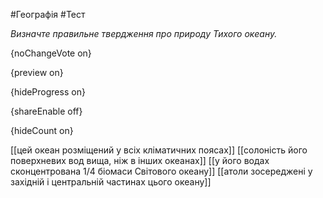 #Географія #Тест

*Визначте правильне твердження про природу Тихого океану.*

{noChangeVote on}

{preview on}

{hideProgress on}

{shareEnable off}

{hideCount on}

[[цей океан розміщений у всіх кліматичних поясах]]
[[солоність його поверхневих вод вища, ніж в інших океанах]]
[[у його водах сконцентрована 1/4 біомаси Світового океану]]
[[атоли зосереджені у західній і центральній частинах цього океану]]
